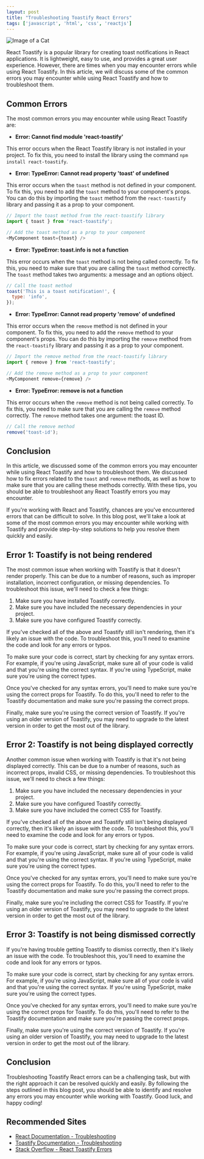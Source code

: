 ```yaml
---
layout: post
title: "Troubleshooting Toastify React Errors"
tags: ['javascript', 'html', 'css', 'reactjs']
---
```


![Image of a Cat](http://source.unsplash.com/1600x900/?cat)

React Toastify is a popular library for creating toast notifications in React applications. It is lightweight, easy to use, and provides a great user experience. However, there are times when you may encounter errors while using React Toastify. In this article, we will discuss some of the common errors you may encounter while using React Toastify and how to troubleshoot them.

## Common Errors

The most common errors you may encounter while using React Toastify are:

- **Error: Cannot find module 'react-toastify'**

This error occurs when the React Toastify library is not installed in your project. To fix this, you need to install the library using the command `npm install react-toastify`.

- **Error: TypeError: Cannot read property 'toast' of undefined**

This error occurs when the `toast` method is not defined in your component. To fix this, you need to add the `toast` method to your component's props. You can do this by importing the `toast` method from the `react-toastify` library and passing it as a prop to your component.

```javascript
// Import the toast method from the react-toastify library
import { toast } from 'react-toastify';

// Add the toast method as a prop to your component
<MyComponent toast={toast} />
```

- **Error: TypeError: toast.info is not a function**

This error occurs when the `toast` method is not being called correctly. To fix this, you need to make sure that you are calling the `toast` method correctly. The `toast` method takes two arguments: a message and an options object.

```javascript
// Call the toast method
toast('This is a toast notification!', {
  type: 'info',
});
```

- **Error: TypeError: Cannot read property 'remove' of undefined**

This error occurs when the `remove` method is not defined in your component. To fix this, you need to add the `remove` method to your component's props. You can do this by importing the `remove` method from the `react-toastify` library and passing it as a prop to your component.

```javascript
// Import the remove method from the react-toastify library
import { remove } from 'react-toastify';

// Add the remove method as a prop to your component
<MyComponent remove={remove} />
```

- **Error: TypeError: remove is not a function**

This error occurs when the `remove` method is not being called correctly. To fix this, you need to make sure that you are calling the `remove` method correctly. The `remove` method takes one argument: the toast ID.

```javascript
// Call the remove method
remove('toast-id');
```

## Conclusion

In this article, we discussed some of the common errors you may encounter while using React Toastify and how to troubleshoot them. We discussed how to fix errors related to the `toast` and `remove` methods, as well as how to make sure that you are calling these methods correctly. With these tips, you should be able to troubleshoot any React Toastify errors you may encounter.

If you're working with React and Toastify, chances are you've encountered errors that can be difficult to solve. In this blog post, we'll take a look at some of the most common errors you may encounter while working with Toastify and provide step-by-step solutions to help you resolve them quickly and easily.

## Error 1: Toastify is not being rendered

The most common issue when working with Toastify is that it doesn't render properly. This can be due to a number of reasons, such as improper installation, incorrect configuration, or missing dependencies. To troubleshoot this issue, we'll need to check a few things:

1. Make sure you have installed Toastify correctly.
2. Make sure you have included the necessary dependencies in your project.
3. Make sure you have configured Toastify correctly.

If you've checked all of the above and Toastify still isn't rendering, then it's likely an issue with the code. To troubleshoot this, you'll need to examine the code and look for any errors or typos.

To make sure your code is correct, start by checking for any syntax errors. For example, if you're using JavaScript, make sure all of your code is valid and that you're using the correct syntax. If you're using TypeScript, make sure you're using the correct types.

Once you've checked for any syntax errors, you'll need to make sure you're using the correct props for Toastify. To do this, you'll need to refer to the Toastify documentation and make sure you're passing the correct props.

Finally, make sure you're using the correct version of Toastify. If you're using an older version of Toastify, you may need to upgrade to the latest version in order to get the most out of the library.

## Error 2: Toastify is not being displayed correctly

Another common issue when working with Toastify is that it's not being displayed correctly. This can be due to a number of reasons, such as incorrect props, invalid CSS, or missing dependencies. To troubleshoot this issue, we'll need to check a few things:

1. Make sure you have included the necessary dependencies in your project.
2. Make sure you have configured Toastify correctly.
3. Make sure you have included the correct CSS for Toastify.

If you've checked all of the above and Toastify still isn't being displayed correctly, then it's likely an issue with the code. To troubleshoot this, you'll need to examine the code and look for any errors or typos.

To make sure your code is correct, start by checking for any syntax errors. For example, if you're using JavaScript, make sure all of your code is valid and that you're using the correct syntax. If you're using TypeScript, make sure you're using the correct types.

Once you've checked for any syntax errors, you'll need to make sure you're using the correct props for Toastify. To do this, you'll need to refer to the Toastify documentation and make sure you're passing the correct props.

Finally, make sure you're including the correct CSS for Toastify. If you're using an older version of Toastify, you may need to upgrade to the latest version in order to get the most out of the library.

## Error 3: Toastify is not being dismissed correctly

If you're having trouble getting Toastify to dismiss correctly, then it's likely an issue with the code. To troubleshoot this, you'll need to examine the code and look for any errors or typos.

To make sure your code is correct, start by checking for any syntax errors. For example, if you're using JavaScript, make sure all of your code is valid and that you're using the correct syntax. If you're using TypeScript, make sure you're using the correct types.

Once you've checked for any syntax errors, you'll need to make sure you're using the correct props for Toastify. To do this, you'll need to refer to the Toastify documentation and make sure you're passing the correct props.

Finally, make sure you're using the correct version of Toastify. If you're using an older version of Toastify, you may need to upgrade to the latest version in order to get the most out of the library.

## Conclusion

Troubleshooting Toastify React errors can be a challenging task, but with the right approach it can be resolved quickly and easily. By following the steps outlined in this blog post, you should be able to identify and resolve any errors you may encounter while working with Toastify. Good luck, and happy coding!
## Recommended Sites

- [React Documentation - Troubleshooting](https://reactjs.org/docs/troubleshooting.html)
- [Toastify Documentation - Troubleshooting](https://fkhadra.github.io/react-toastify/troubleshooting)
- [Stack Overflow - React Toastify Errors](https://stackoverflow.com/questions/tagged/react-toastify)